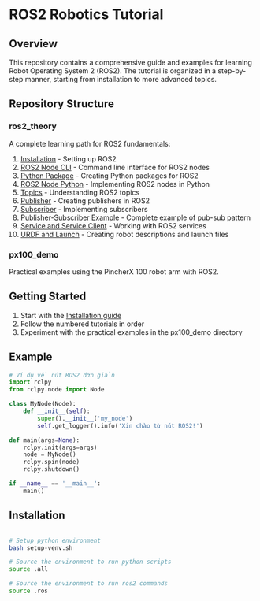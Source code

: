 # ROS2 Robotics Tutorial

## Overview
This repository contains a comprehensive guide and examples for learning Robot Operating System 2 (ROS2). The tutorial is organized in a step-by-step manner, starting from installation to more advanced topics.

## Repository Structure

### ros2_theory
A complete learning path for ROS2 fundamentals:

1. [Installation](./ros2_theory/1_installation/) - Setting up ROS2
2. [ROS2 Node CLI](./ros2_theory/2_ros2_node_cli/) - Command line interface for ROS2 nodes
3. [Python Package](./ros2_theory/3_python_package/) - Creating Python packages for ROS2
4. [ROS2 Node Python](./ros2_theory/4_ros2_node_python/) - Implementing ROS2 nodes in Python
5. [Topics](./ros2_theory/5_topic/) - Understanding ROS2 topics
6. [Publisher](./ros2_theory/6_publisher/) - Creating publishers in ROS2
7. [Subscriber](./ros2_theory/7_subscriber/) - Implementing subscribers
8. [Publisher-Subscriber Example](./ros2_theory/8_publisher_subscriber_example/) - Complete example of pub-sub pattern
9. [Service and Service Client](./ros2_theory/9_service_and_service_client/) - Working with ROS2 services
10. [URDF and Launch](./ros2_theory/10_URDF_and_launch/) - Creating robot descriptions and launch files

### px100_demo
Practical examples using the PincherX 100 robot arm with ROS2.

## Getting Started
1. Start with the [Installation guide](./ros2_theory/1_installation/)
2. Follow the numbered tutorials in order
3. Experiment with the practical examples in the px100_demo directory

## Example

```python
# Ví dụ về nút ROS2 đơn giản
import rclpy
from rclpy.node import Node

class MyNode(Node):
    def __init__(self):
        super().__init__('my_node')
        self.get_logger().info('Xin chào từ nút ROS2!')

def main(args=None):
    rclpy.init(args=args)
    node = MyNode()
    rclpy.spin(node)
    rclpy.shutdown()

if __name__ == '__main__':
    main()
```

## Installation

```bash

# Setup python environment
bash setup-venv.sh

# Source the environment to run python scripts
source .all

# Source the environment to run ros2 commands
source .ros

```

